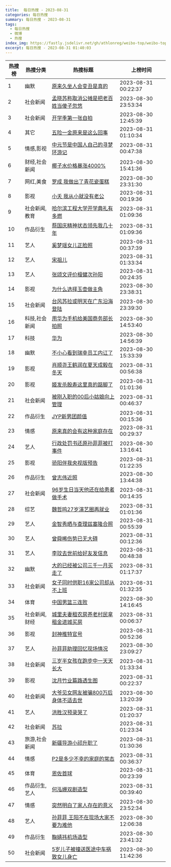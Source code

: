```yaml
---
title:  每日热搜 - 2023-08-31
categories: 每日热搜
summary: 每日热搜 - 2023-08-31
tags:
  - 每日热搜
  - 微博
  - 热搜
index_img: https://fastly.jsdelivr.net/gh/athlonreg/weibo-top/weibo-top.jpeg
excerpt: 每日热搜 - 2023-08-31 01:40:03
---
```


| 热搜榜 | 热搜分类 | 热搜标题 | 上榜时间 |
| --- | --- | --- | --- |
| 1 | 幽默 | [原来久坐人会变丑是真的](https://s.weibo.com/weibo?q=%23%E5%8E%9F%E6%9D%A5%E4%B9%85%E5%9D%90%E4%BA%BA%E4%BC%9A%E5%8F%98%E4%B8%91%E6%98%AF%E7%9C%9F%E7%9A%84%23) | 2023-08-31 00:22:37 | 
| 2 | 社会新闻 | [孟晓苏称取消公摊是把老百姓当傻子忽悠](https://s.weibo.com/weibo?q=%23%E5%AD%9F%E6%99%93%E8%8B%8F%E7%A7%B0%E5%8F%96%E6%B6%88%E5%85%AC%E6%91%8A%E6%98%AF%E6%8A%8A%E8%80%81%E7%99%BE%E5%A7%93%E5%BD%93%E5%82%BB%E5%AD%90%E5%BF%BD%E6%82%A0%23) | 2023-08-30 23:53:34 | 
| 3 | 社会新闻 | [开学季第一张自拍](https://s.weibo.com/weibo?q=%23%E5%BC%80%E5%AD%A6%E5%AD%A3%E7%AC%AC%E4%B8%80%E5%BC%A0%E8%87%AA%E6%8B%8D%23) | 2023-08-30 12:45:39 | 
| 4 | 其它 | [五险一金原来是这么回事](https://s.weibo.com/weibo?q=%23%E4%BA%94%E9%99%A9%E4%B8%80%E9%87%91%E5%8E%9F%E6%9D%A5%E6%98%AF%E8%BF%99%E4%B9%88%E5%9B%9E%E4%BA%8B%23) | 2023-08-31 01:10:34 | 
| 5 | 情感,影视 | [中元节是中国人自己的寻梦环游记](https://s.weibo.com/weibo?q=%23%E4%B8%AD%E5%85%83%E8%8A%82%E6%98%AF%E4%B8%AD%E5%9B%BD%E4%BA%BA%E8%87%AA%E5%B7%B1%E7%9A%84%E5%AF%BB%E6%A2%A6%E7%8E%AF%E6%B8%B8%E8%AE%B0%23) | 2023-08-31 00:47:38 | 
| 6 | 财经,社会新闻 | [椰子水价格暴涨4000%](https://s.weibo.com/weibo?q=%23%E6%A4%B0%E5%AD%90%E6%B0%B4%E4%BB%B7%E6%A0%BC%E6%9A%B4%E6%B6%A84000%25%23) | 2023-08-30 15:41:36 | 
| 7 | 网红,美食 | [罗成 我做出了青花瓷蛋糕](https://s.weibo.com/weibo?q=%23%E7%BD%97%E6%88%90%20%E6%88%91%E5%81%9A%E5%87%BA%E4%BA%86%E9%9D%92%E8%8A%B1%E7%93%B7%E8%9B%8B%E7%B3%95%23) | 2023-08-30 23:31:30 | 
| 8 | 影视 | [小夭 我从小就没有老公](https://s.weibo.com/weibo?q=%23%E5%B0%8F%E5%A4%AD%20%E6%88%91%E4%BB%8E%E5%B0%8F%E5%B0%B1%E6%B2%A1%E6%9C%89%E8%80%81%E5%85%AC%23) | 2023-08-31 00:19:36 | 
| 9 | 社会新闻,教育 | [哈尔滨工程大学开学典礼有多燃](https://s.weibo.com/weibo?q=%23%E5%93%88%E5%B0%94%E6%BB%A8%E5%B7%A5%E7%A8%8B%E5%A4%A7%E5%AD%A6%E5%BC%80%E5%AD%A6%E5%85%B8%E7%A4%BC%E6%9C%89%E5%A4%9A%E7%87%83%23) | 2023-08-31 01:09:36 | 
| 10 | 作品衍生 | [蔡国庆精神状态领先我几十年](https://s.weibo.com/weibo?q=%23%E8%94%A1%E5%9B%BD%E5%BA%86%E7%B2%BE%E7%A5%9E%E7%8A%B6%E6%80%81%E9%A2%86%E5%85%88%E6%88%91%E5%87%A0%E5%8D%81%E5%B9%B4%23) | 2023-08-31 01:09:36 | 
| 11 | 艺人 | [奚梦瑶女儿正脸照](https://s.weibo.com/weibo?q=%23%E5%A5%9A%E6%A2%A6%E7%91%B6%E5%A5%B3%E5%84%BF%E6%AD%A3%E8%84%B8%E7%85%A7%23) | 2023-08-31 00:37:39 | 
| 12 | 艺人 | [宋祖儿](https://s.weibo.com/weibo?q=%23%E5%AE%8B%E7%A5%96%E5%84%BF%23) | 2023-08-31 01:33:34 | 
| 13 | 艺人 | [张颂文评价檀健次孙阳](https://s.weibo.com/weibo?q=%23%E5%BC%A0%E9%A2%82%E6%96%87%E8%AF%84%E4%BB%B7%E6%AA%80%E5%81%A5%E6%AC%A1%E5%AD%99%E9%98%B3%23) | 2023-08-31 00:24:35 | 
| 14 | 影视 | [为什么选择玉壶做主角](https://s.weibo.com/weibo?q=%23%E4%B8%BA%E4%BB%80%E4%B9%88%E9%80%89%E6%8B%A9%E7%8E%89%E5%A3%B6%E5%81%9A%E4%B8%BB%E8%A7%92%23) | 2023-08-30 23:38:31 | 
| 15 | 社会新闻 | [台风苏拉或明天在广东沿海登陆](https://s.weibo.com/weibo?q=%23%E5%8F%B0%E9%A3%8E%E8%8B%8F%E6%8B%89%E6%88%96%E6%98%8E%E5%A4%A9%E5%9C%A8%E5%B9%BF%E4%B8%9C%E6%B2%BF%E6%B5%B7%E7%99%BB%E9%99%86%23) | 2023-08-30 23:39:30 | 
| 16 | 科技,社会新闻 | [用华为手机给美国商务部长拍照](https://s.weibo.com/weibo?q=%23%E7%94%A8%E5%8D%8E%E4%B8%BA%E6%89%8B%E6%9C%BA%E7%BB%99%E7%BE%8E%E5%9B%BD%E5%95%86%E5%8A%A1%E9%83%A8%E9%95%BF%E6%8B%8D%E7%85%A7%23) | 2023-08-30 14:53:40 | 
| 17 | 科技 | [华为](https://s.weibo.com/weibo?q=%23%E5%8D%8E%E4%B8%BA%23) | 2023-08-30 14:56:39 | 
| 18 | 幽默 | [不小心看到瑞幸员工内讧了](https://s.weibo.com/weibo?q=%23%E4%B8%8D%E5%B0%8F%E5%BF%83%E7%9C%8B%E5%88%B0%E7%91%9E%E5%B9%B8%E5%91%98%E5%B7%A5%E5%86%85%E8%AE%A7%E4%BA%86%23) | 2023-08-30 15:33:39 | 
| 19 | 影视 | [肖顺尧王鹤润在夏天成毅在冬天](https://s.weibo.com/weibo?q=%23%E8%82%96%E9%A1%BA%E5%B0%A7%E7%8E%8B%E9%B9%A4%E6%B6%A6%E5%9C%A8%E5%A4%8F%E5%A4%A9%E6%88%90%E6%AF%85%E5%9C%A8%E5%86%AC%E5%A4%A9%23) | 2023-08-31 00:56:38 | 
| 20 | 影视 | [姬发杀殷寿这里真的踮脚了](https://s.weibo.com/weibo?q=%23%E5%A7%AC%E5%8F%91%E6%9D%80%E6%AE%B7%E5%AF%BF%E8%BF%99%E9%87%8C%E7%9C%9F%E7%9A%84%E8%B8%AE%E8%84%9A%E4%BA%86%23) | 2023-08-31 01:01:36 | 
| 21 | 社会新闻 | [被刚入职的00后小姑娘向上管理](https://s.weibo.com/weibo?q=%23%E8%A2%AB%E5%88%9A%E5%85%A5%E8%81%8C%E7%9A%8400%E5%90%8E%E5%B0%8F%E5%A7%91%E5%A8%98%E5%90%91%E4%B8%8A%E7%AE%A1%E7%90%86%23) | 2023-08-31 00:46:37 | 
| 22 | 作品衍生 | [JYP新男团颜值](https://s.weibo.com/weibo?q=%23JYP%E6%96%B0%E7%94%B7%E5%9B%A2%E9%A2%9C%E5%80%BC%23) | 2023-08-31 00:15:36 | 
| 23 | 情感 | [原来真的会有这种家庭存在](https://s.weibo.com/weibo?q=%23%E5%8E%9F%E6%9D%A5%E7%9C%9F%E7%9A%84%E4%BC%9A%E6%9C%89%E8%BF%99%E7%A7%8D%E5%AE%B6%E5%BA%AD%E5%AD%98%E5%9C%A8%23) | 2023-08-31 00:29:37 | 
| 24 | 艺人 | [行政处罚书还原孙菲菲被打事件](https://s.weibo.com/weibo?q=%23%E8%A1%8C%E6%94%BF%E5%A4%84%E7%BD%9A%E4%B9%A6%E8%BF%98%E5%8E%9F%E5%AD%99%E8%8F%B2%E8%8F%B2%E8%A2%AB%E6%89%93%E4%BA%8B%E4%BB%B6%23) | 2023-08-30 13:16:41 | 
| 25 | 影视 | [骄阳伴我央视版预告](https://s.weibo.com/weibo?q=%23%E9%AA%84%E9%98%B3%E4%BC%B4%E6%88%91%E5%A4%AE%E8%A7%86%E7%89%88%E9%A2%84%E5%91%8A%23) | 2023-08-31 01:22:35 | 
| 26 | 作品衍生 | [曾志伟近照](https://s.weibo.com/weibo?q=%23%E6%9B%BE%E5%BF%97%E4%BC%9F%E8%BF%91%E7%85%A7%23) | 2023-08-30 13:44:38 | 
| 27 | 社会新闻 | [96岁生日当天他还在给患者做手术](https://s.weibo.com/weibo?q=%2396%E5%B2%81%E7%94%9F%E6%97%A5%E5%BD%93%E5%A4%A9%E4%BB%96%E8%BF%98%E5%9C%A8%E7%BB%99%E6%82%A3%E8%80%85%E5%81%9A%E6%89%8B%E6%9C%AF%23) | 2023-08-31 00:14:35 | 
| 28 | 综艺 | [魏哲鸣27岁演艺圈再就业](https://s.weibo.com/weibo?q=%23%E9%AD%8F%E5%93%B2%E9%B8%A327%E5%B2%81%E6%BC%94%E8%89%BA%E5%9C%88%E5%86%8D%E5%B0%B1%E4%B8%9A%23) | 2023-08-31 01:01:36 | 
| 29 | 艺人 | [金智秀晒与查理兹塞隆合照](https://s.weibo.com/weibo?q=%23%E9%87%91%E6%99%BA%E7%A7%80%E6%99%92%E4%B8%8E%E6%9F%A5%E7%90%86%E5%85%B9%E5%A1%9E%E9%9A%86%E5%90%88%E7%85%A7%23) | 2023-08-31 00:55:39 | 
| 30 | 艺人 | [曾舜晞伤势已无大碍](https://s.weibo.com/weibo?q=%23%E6%9B%BE%E8%88%9C%E6%99%9E%E4%BC%A4%E5%8A%BF%E5%B7%B2%E6%97%A0%E5%A4%A7%E7%A2%8D%23) | 2023-08-31 00:12:36 | 
| 31 | 艺人 | [李玟去世前给好友发信息](https://s.weibo.com/weibo?q=%23%E6%9D%8E%E7%8E%9F%E5%8E%BB%E4%B8%96%E5%89%8D%E7%BB%99%E5%A5%BD%E5%8F%8B%E5%8F%91%E4%BF%A1%E6%81%AF%23) | 2023-08-31 00:48:38 | 
| 32 | 幽默 | [大的已经被公司三千一月买走了](https://s.weibo.com/weibo?q=%23%E5%A4%A7%E7%9A%84%E5%B7%B2%E7%BB%8F%E8%A2%AB%E5%85%AC%E5%8F%B8%E4%B8%89%E5%8D%83%E4%B8%80%E6%9C%88%E4%B9%B0%E8%B5%B0%E4%BA%86%23) | 2023-08-31 01:17:37 | 
| 33 | 社会新闻 | [女子同时供职16家公司却从不上班](https://s.weibo.com/weibo?q=%23%E5%A5%B3%E5%AD%90%E5%90%8C%E6%97%B6%E4%BE%9B%E8%81%8C16%E5%AE%B6%E5%85%AC%E5%8F%B8%E5%8D%B4%E4%BB%8E%E4%B8%8D%E4%B8%8A%E7%8F%AD%23) | 2023-08-31 01:32:35 | 
| 34 | 体育 | [中国男篮三连败](https://s.weibo.com/weibo?q=%23%E4%B8%AD%E5%9B%BD%E7%94%B7%E7%AF%AE%E4%B8%89%E8%BF%9E%E8%B4%A5%23) | 2023-08-30 14:16:45 | 
| 35 | 社会新闻,财经 | [城里夫妻租农房养老村民拿租金进城买房](https://s.weibo.com/weibo?q=%23%E5%9F%8E%E9%87%8C%E5%A4%AB%E5%A6%BB%E7%A7%9F%E5%86%9C%E6%88%BF%E5%85%BB%E8%80%81%E6%9D%91%E6%B0%91%E6%8B%BF%E7%A7%9F%E9%87%91%E8%BF%9B%E5%9F%8E%E4%B9%B0%E6%88%BF%23) | 2023-08-31 00:06:37 | 
| 36 | 影视 | [封神推特官号](https://s.weibo.com/weibo?q=%23%E5%B0%81%E7%A5%9E%E6%8E%A8%E7%89%B9%E5%AE%98%E5%8F%B7%23) | 2023-08-31 00:52:36 | 
| 37 | 艺人 | [孙菲菲助理回忆现场情况](https://s.weibo.com/weibo?q=%23%E5%AD%99%E8%8F%B2%E8%8F%B2%E5%8A%A9%E7%90%86%E5%9B%9E%E5%BF%86%E7%8E%B0%E5%9C%BA%E6%83%85%E5%86%B5%23) | 2023-08-30 23:09:27 | 
| 38 | 社会新闻 | [三岁半女孩在跑步中一天天长大](https://s.weibo.com/weibo?q=%23%E4%B8%89%E5%B2%81%E5%8D%8A%E5%A5%B3%E5%AD%A9%E5%9C%A8%E8%B7%91%E6%AD%A5%E4%B8%AD%E4%B8%80%E5%A4%A9%E5%A4%A9%E9%95%BF%E5%A4%A7%23) | 2023-08-31 01:33:34 | 
| 39 | 影视 | [沈月竹业篇路透生图](https://s.weibo.com/weibo?q=%23%E6%B2%88%E6%9C%88%E7%AB%B9%E4%B8%9A%E7%AF%87%E8%B7%AF%E9%80%8F%E7%94%9F%E5%9B%BE%23) | 2023-08-31 00:22:37 | 
| 40 | 社会新闻 | [大爷见女网友被骗800万后身体不适去世](https://s.weibo.com/weibo?q=%23%E5%A4%A7%E7%88%B7%E8%A7%81%E5%A5%B3%E7%BD%91%E5%8F%8B%E8%A2%AB%E9%AA%97800%E4%B8%87%E5%90%8E%E8%BA%AB%E4%BD%93%E4%B8%8D%E9%80%82%E5%8E%BB%E4%B8%96%23) | 2023-08-30 13:20:39 | 
| 41 | 艺人 | [洪胜汉预录哭了](https://s.weibo.com/weibo?q=%23%E6%B4%AA%E8%83%9C%E6%B1%89%E9%A2%84%E5%BD%95%E5%93%AD%E4%BA%86%23) | 2023-08-31 01:20:37 | 
| 42 | 社会新闻 | [苏拉](https://s.weibo.com/weibo?q=%23%E8%8B%8F%E6%8B%89%23) | 2023-08-31 01:23:34 | 
| 43 | 旅游,社会新闻 | [新疆导游小祁升职了](https://s.weibo.com/weibo?q=%23%E6%96%B0%E7%96%86%E5%AF%BC%E6%B8%B8%E5%B0%8F%E7%A5%81%E5%8D%87%E8%81%8C%E4%BA%86%23) | 2023-08-31 01:30:36 | 
| 44 | 情感 | [P2是多少不幸的家庭的常态](https://s.weibo.com/weibo?q=%23P2%E6%98%AF%E5%A4%9A%E5%B0%91%E4%B8%8D%E5%B9%B8%E7%9A%84%E5%AE%B6%E5%BA%AD%E7%9A%84%E5%B8%B8%E6%80%81%23) | 2023-08-31 00:36:37 | 
| 45 | 体育 | [恩佐首球](https://s.weibo.com/weibo?q=%23%E6%81%A9%E4%BD%90%E9%A6%96%E7%90%83%23) | 2023-08-31 00:23:39 | 
| 46 | 作品衍生,艺人 | [何泓姗双剧造型](https://s.weibo.com/weibo?q=%23%E4%BD%95%E6%B3%93%E5%A7%97%E5%8F%8C%E5%89%A7%E9%80%A0%E5%9E%8B%23) | 2023-08-31 00:39:40 | 
| 47 | 情感 | [突然明白了家人存在的意义](https://s.weibo.com/weibo?q=%23%E7%AA%81%E7%84%B6%E6%98%8E%E7%99%BD%E4%BA%86%E5%AE%B6%E4%BA%BA%E5%AD%98%E5%9C%A8%E7%9A%84%E6%84%8F%E4%B9%89%23) | 2023-08-30 23:52:34 | 
| 48 | 艺人 | [孙菲菲 王阳不在现场大家不要为难他](https://s.weibo.com/weibo?q=%23%E5%AD%99%E8%8F%B2%E8%8F%B2%20%E7%8E%8B%E9%98%B3%E4%B8%8D%E5%9C%A8%E7%8E%B0%E5%9C%BA%E5%A4%A7%E5%AE%B6%E4%B8%8D%E8%A6%81%E4%B8%BA%E9%9A%BE%E4%BB%96%23) | 2023-08-30 12:06:38 | 
| 49 | 作品衍生 | [鞠婧祎机场造型](https://s.weibo.com/weibo?q=%23%E9%9E%A0%E5%A9%A7%E7%A5%8E%E6%9C%BA%E5%9C%BA%E9%80%A0%E5%9E%8B%23) | 2023-08-30 23:41:32 | 
| 50 | 社会新闻 | [5岁儿子被撞送医途中车祸致女儿身亡](https://s.weibo.com/weibo?q=%235%E5%B2%81%E5%84%BF%E5%AD%90%E8%A2%AB%E6%92%9E%E9%80%81%E5%8C%BB%E9%80%94%E4%B8%AD%E8%BD%A6%E7%A5%B8%E8%87%B4%E5%A5%B3%E5%84%BF%E8%BA%AB%E4%BA%A1%23) | 2023-08-30 11:42:36 | 
